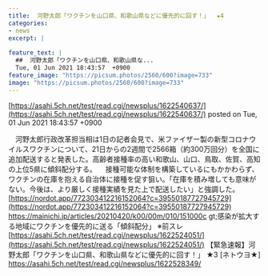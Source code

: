 ```yaml
---
title:  河野太郎「ワクチンを山口県、和歌山県などに優先的に回す！」  ★4  
categories:
- news
excerpt: |
  
feature_text: |
  ##  河野太郎「ワクチンを山口県、和歌山県な...
  Tue, 01 Jun 2021 18:43:57  +0900
feature_image: "https://picsum.photos/2560/600?image=733"
image: "https://picsum.photos/2560/600?image=733"
---
```


[https://asahi.5ch.net/test/read.cgi/newsplus/1622540637/](https://asahi.5ch.net/test/read.cgi/newsplus/1622540637/)
posted on Tue, 01 Jun 2021 18:43:57  +0900

<!--more-->

　河野太郎行政改革担当相は1日の記者会見で、米ファイザー製の新型コロナウイルスワクチンについて、21日からの2週間で2566箱（約300万回分）を全国に追加配送すると発表した。高齢者接種率の高い和歌山、山口、鳥取、佐賀、高知の上位5県に傾斜配分する。 　接種可能な体制を構築しているにもかかわらず、ワクチンの在庫を抱える自治体に接種を促す狙い。「在庫を積み増しても意味がない。今後は、より厳しく接種実績を見た上で配送したい」と強調した。 [https://nordot.app/772303412216152064?c=39550187727945729](https://nordot.app/772303412216152064?c=39550187727945729) https://mainichi.jp/articles/20210420/k00/00m/010/151000c gt;感染が拡大する地域にワクチンを優先的に送る「傾斜配分」 ※前スレ [https://asahi.5ch.net/test/read.cgi/newsplus/1622524051/](https://asahi.5ch.net/test/read.cgi/newsplus/1622524051/) 【緊急速報】河野太郎「ワクチンを山口県、和歌山県などに優先的に回す！」 ★3 [ネトウヨ★] https://asahi.5ch.net/test/read.cgi/newsplus/1622528349/
